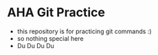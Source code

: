 # AHA Git Practice
- this repository is for practicing git commands :) 
- so nothing special here
- Du Du Du Du 
